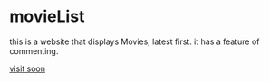 # movieList



this is a website that displays Movies, latest first.
it has a feature of commenting.

[visit soon](/)
